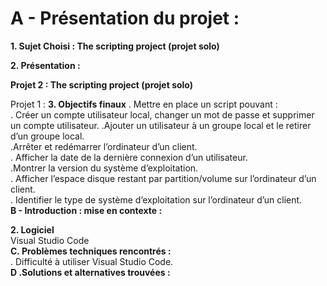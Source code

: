 # A - Présentation du projet :
**1. Sujet Choisi : The scripting project (projet solo)**


**2. Présentation :**

**Projet 2 : The scripting project (projet solo)**

Projet 1 : 
**3. Objectifs finaux**
. Mettre en place un script pouvant :  
. Créer un compte utilisateur local, changer un mot de passe et supprimer un compte utilisateur. 
.Ajouter un utilisateur à un groupe local et le retirer d’un groupe local.  
.Arrêter et redémarrer l’ordinateur d’un client.  
. Afficher la date de la dernière connexion d’un utilisateur.  
.Montrer la version du système d’exploitation.  
. Afficher l’espace disque restant par partition/volume sur l’ordinateur d’un client.  
. Identifier le type de système d’exploitation sur l’ordinateur d’un client.  
 **B - Introduction : mise en contexte :**  


**2. Logiciel**   
Visual Studio Code    
**C. Problèmes techniques rencontrés :**    
.  Difficulté à utiliser Visual Studio Code.   
 **D .Solutions et alternatives trouvées :**  

